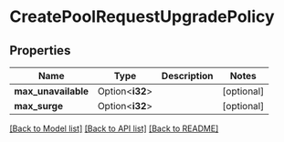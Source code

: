 # CreatePoolRequestUpgradePolicy

## Properties

Name | Type | Description | Notes
------------ | ------------- | ------------- | -------------
**max_unavailable** | Option<**i32**> |  | [optional]
**max_surge** | Option<**i32**> |  | [optional]

[[Back to Model list]](../README.md#documentation-for-models) [[Back to API list]](../README.md#documentation-for-api-endpoints) [[Back to README]](../README.md)


